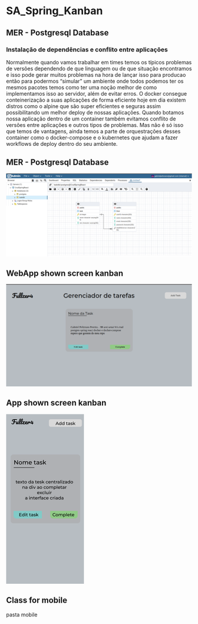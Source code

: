 <h1> SA_Spring_Kanban </h1>
<h2> MER - Postgresql Database</h2>
<div>
  <h3>Instalação de dependências e conflito entre aplicações </h3>
  <p>Normalmente quando vamos trabalhar em times temos os típicos problemas de versões dependendo de que linguagem ou de que situação encontramos e isso pode gerar muitos problemas na hora de lançar isso para producao então para podermos “simular” um ambiente onde todos podemos ter os mesmos pacotes temos como ter uma noção melhor de como implementamos isso ao servidor, além de evitar erros. O docker consegue conteinerização a suas aplicações de forma eficiente hoje em dia existem distros como o alpine que são super eficientes e seguras assim possibilitando um melhor deploy de nossas aplicações. Quando botamos nossa aplicação dentro de um container também evitamos conflito de versões entre aplicações e outros tipos de problemas. Mas não é só isso que temos de vantagens, ainda temos a parte de orquestrações desses container como o docker-compose e o kubernetes que ajudam  a fazer workflows de deploy dentro do seu ambiente.</p>
</div>
<h2> MER - Postgresql Database</h2>
<div>
  <img src="/imgs/MER.png">
</div>
<h2> WebApp shown screen kanban</h2>
<div>
  <img src="/imgs/WebApp.png">
</div>
<h2> App shown screen kanban</h2>
<div>
  <img src="/imgs/App.png">
</div>
<h2> Class for mobile </h2>
<div>
  <p>pasta mobile</p>
</div>
